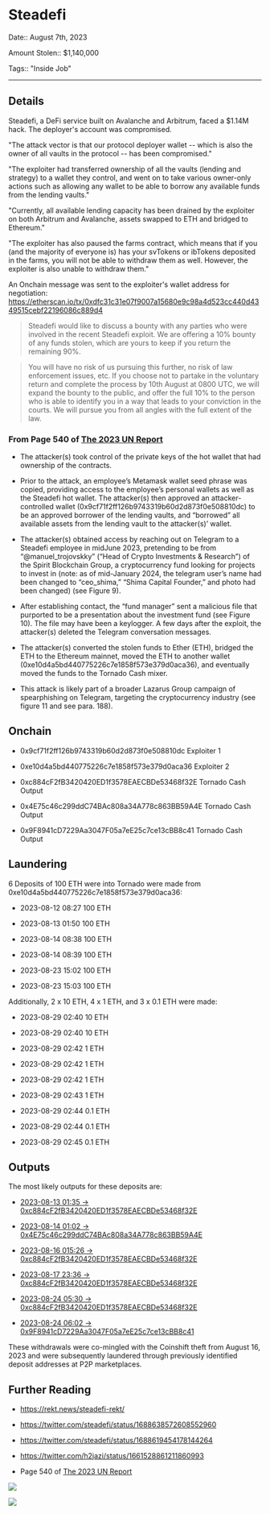 # Steadefi

Date:: August 7th, 2023

Amount Stolen:: $1,140,000

Tags:: "Inside Job"

---


## Details

Steadefi, a DeFi service built on Avalanche and Arbitrum, faced a $1.14M hack. The deployer's account was compromised.

"The attack vector is that our protocol deployer wallet -- which is also the owner of all vaults in the protocol -- has been compromised."

"The exploiter had transferred ownership of all the vaults (lending and strategy) to a wallet they control, and went on to take various owner-only actions such as allowing any wallet to be able to borrow any available funds from the lending vaults."

"Currently, all available lending capacity has been drained by the exploiter on both Arbitrum and Avalanche, assets swapped to ETH and bridged to Ethereum."

"The exploiter has also paused the farms contract, which means that if you (and the majority of everyone is) has your svTokens or ibTokens deposited in the farms, you will not be able to withdraw them as well. However, the exploiter is also unable to withdraw them."

An Onchain message was sent to the exploiter's wallet address for negotiation: https://etherscan.io/tx/0xdfc31c31e07f9007a15680e9c98a4d523cc440d4349515cebf22196086c889d4

> Steadefi would like to discuss a bounty with any parties who were involved in the recent Steadefi exploit. We are offering a 10% bounty of any funds stolen, which are yours to keep if you return the remaining 90%.

> You will have no risk of us pursuing this further, no risk of law enforcement issues, etc. If you choose not to partake in the voluntary return and complete the process by 10th August at 0800 UTC, we will expand the bounty to the public, and offer the full 10% to the person who is able to identify you in a way that leads to your conviction in the courts. We will pursue you from all angles with the full extent of the law.


### From Page 540 of [The 2023 UN Report](https://documents.un.org/doc/undoc/gen/n24/032/68/pdf/n2403268.pdf?token=Lnb4xBoncpFwgtMIpl&fe=true)

- The attacker(s) took control of the private keys of the hot wallet that had ownership of the contracts.

- Prior to the attack, an employee’s Metamask wallet seed phrase was copied, providing access to the employee’s personal wallets as well as the Steadefi hot wallet. The attacker(s) then approved an attacker-controlled wallet (0x9cf71f2ff126b9743319b60d2d873f0e508810dc) to be an approved borrower of the lending vaults, and “borrowed” all available assets from the lending vault to the attacker(s)’ wallet.

- The attacker(s) obtained access by reaching out on Telegram to a Steadefi employee in midJune 2023, pretending to be from “@manuel_trojovskky” (“Head of Crypto Investments & Research”) of the Spirit Blockchain Group, a cryptocurrency fund looking for projects to invest in (note: as of mid-January 2024, the telegram user’s name had been changed to “ceo_shima,” “Shima Capital Founder,” and photo had been changed) (see Figure 9).

- After establishing contact, the “fund manager” sent a malicious file that purported to be a presentation about the investment fund (see Figure 10). The file may have been a keylogger. A few days after the exploit, the attacker(s) deleted the Telegram conversation messages.

- The attacker(s) converted the stolen funds to Ether (ETH), bridged the ETH to the Ethereum mainnet, moved the ETH to another wallet (0xe10d4a5bd440775226c7e1858f573e379d0aca36), and eventually moved the funds to the Tornado Cash mixer.

- This attack is likely part of a broader Lazarus Group campaign of spearphishing on Telegram, targeting the cryptocurrency industry (see figure 11 and see para. 188).


## Onchain

- 0x9cf71f2ff126b9743319b60d2d873f0e508810dc Exploiter 1 

- 0xe10d4a5bd440775226c7e1858f573e379d0aca36 Exploiter 2 

- 0xc884cF2fB3420420ED1f3578EAECBDe53468f32E Tornado Cash Output 

- 0x4E75c46c299ddC74BAc808a34A778c863BB59A4E Tornado Cash Output 

- 0x9F8941cD7229Aa3047F05a7eE25c7ce13cBB8c41 Tornado Cash Output 



## Laundering

6 Deposits of 100 ETH were into Tornado were made from 0xe10d4a5bd440775226c7e1858f573e379d0aca36:

- 2023-08-12 08:27 100 ETH

- 2023-08-13 01:50 100 ETH

- 2023-08-14 08:38 100 ETH

- 2023-08-14 08:39 100 ETH

- 2023-08-23 15:02 100 ETH

- 2023-08-23 15:03 100 ETH


Additionally, 2 x 10 ETH, 4 x 1 ETH, and 3 x 0.1 ETH were made:

- 2023-08-29 02:40 10 ETH

- 2023-08-29 02:40 10 ETH

- 2023-08-29 02:42 1 ETH

- 2023-08-29 02:42 1 ETH

- 2023-08-29 02:42 1 ETH

- 2023-08-29 02:43 1 ETH

- 2023-08-29 02:44 0.1 ETH

- 2023-08-29 02:44 0.1 ETH

- 2023-08-29 02:45 0.1 ETH

## Outputs

The most likely outputs for these deposits are:

- [2023-08-13 01:35 -> 0xc884cF2fB3420420ED1f3578EAECBDe53468f32E](https://etherscan.io/tx/0x499dae0411931bdb396a704894ac824f434e7b4c6f8828a8872db151a0fa7dd8)

- [2023-08-14 01:02 -> 0x4E75c46c299ddC74BAc808a34A778c863BB59A4E](https://etherscan.io/tx/0x6c7c233bd39ddfd920e0b04ac23a935c19be332a46e0d82cf75f43eb4ac209a2)

- [2023-08-16 015:26 -> 0xc884cF2fB3420420ED1f3578EAECBDe53468f32E](https://etherscan.io/tx/0xb589962b62c59ed2e8c5977ba614ce94bfc9d107015ad67a1e9391122a03e849)

- [2023-08-17 23:36 -> 0xc884cF2fB3420420ED1f3578EAECBDe53468f32E](https://etherscan.io/tx/0xf23aa066bbaaaec2cd34b850791314d6a070148e1fb4440cad1d5a8ceb4e811b)

- [2023-08-24 05:30 -> 0xc884cF2fB3420420ED1f3578EAECBDe53468f32E](https://etherscan.io/tx/0xa23628410e99c908ebd3839e7d928f72b7a896c80714f3e1e1321f057f573a2c)

- [2023-08-24 06:02 -> 0x9F8941cD7229Aa3047F05a7eE25c7ce13cBB8c41](https://etherscan.io/tx/0xbf61cd7e50303f3602220e28298d6f98b211073d42d8245dd3c20e910d3be191)

These withdrawals were co-mingled with the Coinshift theft from August 16, 2023 and were subsequently laundered through previously identified deposit addresses at P2P marketplaces.


## Further Reading

- https://rekt.news/steadefi-rekt/

- https://twitter.com/steadefi/status/1688638572608552960

- https://twitter.com/steadefi/status/1688619454178144264

- https://twitter.com/h2jazi/status/1661528861211860993

- Page 540 of [The 2023 UN Report](https://documents.un.org/doc/undoc/gen/n24/032/68/pdf/n2403268.pdf?token=Lnb4xBoncpFwgtMIpl&fe=true)

![](../images/steadefi01.png)

![](../images/steadefi02.png)
